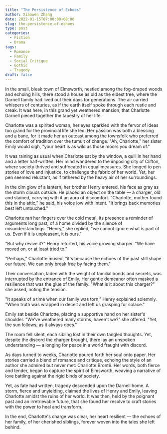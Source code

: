 ```yaml
---
title: "The Persistence of Echoes"
author: Xiaowen Zhang
date: 2022-01-15T07:00:00+08:00
slug: the-persistence-of-echoes
type: post
categories:
  - Fiction
  - Drama
tags:
  - Romance
  - Family
  - Social Critique
  - Gothic
  - Tragedy
draft: false
---
```


In the small, bleak town of Elmsworth, nestled among the fog-draped woods and echoing hills, there stood a house as old as the eldest tree, where the Darnell family had lived out their days for generations. The air carried whispers of centuries, as if the earth itself spoke through each rustle and creak. It was here, in this grand yet weathered mansion, that Charlotte Darnell pieced together the tapestry of her life.

Charlotte was a spirited woman, her eyes sparkled with the fervor of ideas too grand for the provincial life she led. Her passion was both a blessing and a bane, for it made her an outcast among the townsfolk who preferred the comfort of tradition over the tumult of change. "Ah, Charlotte," her sister Emily would sigh, "your heart is as wild as those moors you dream of."

It was raining as usual when Charlotte sat by the window, a quill in her hand and a letter half-written. Her mind wandered to the imposing city of Clifton, where society thrived and suffocated in equal measures. She longed to pen stories of love and injustice, to challenge the fabric of her world. Yet, her pen seemed reluctant, as if tethered by the heavy air of her surroundings.

In the dim glow of a lantern, her brother Henry entered, his face as gray as the storm clouds outside. He placed an object on the table — a charger, old and stained, carrying with it an aura of discomfort. "Charlotte, mother found this in the attic," he said, his voice low with intent. "It brings back memories best left untouched."

Charlotte ran her fingers over the cold metal, its presence a reminder of arguments long past, of a home divided by the silence of misunderstandings. "Henry," she replied, "we cannot ignore what is part of us. Even if it is unpleasant, it is ours."

"But why revive it?" Henry retorted, his voice growing sharper. "We have moved on, or at least tried to."

"Perhaps," Charlotte mused, "it's because the echoes of the past still shape our future. We can only break free by facing them."

Their conversation, laden with the weight of familial bonds and secrets, was interrupted by the entrance of Emily. Her gentle demeanor often masked a resilience that was the glue of the family. "What is it about this charger?" she asked, noting the tension.

"It speaks of a time when our family was torn," Henry explained solemnly. "When truth was wrapped in deceit and left us grasping for solace."

Emily sat beside Charlotte, placing a supportive hand on her sister's shoulder. "We've weathered many storms, haven't we?" she offered. "Yet, the sun follows, as it always does."

The room fell silent, each sibling lost in their own tangled thoughts. Yet, despite the discord the charger brought, there lay an unspoken understanding — a longing for peace in a world fraught with discord.

As days turned to weeks, Charlotte poured forth her soul onto paper. Her stories carried a blend of romance and critique, echoing the style of an author she admired but never met: Charlotte Brontë. Her words, both fierce and tender, began to capture the spirit of Elmsworth, weaving a narrative of love battling against the rigid binds of society.

Yet, as fate had written, tragedy descended upon the Darnell home. A storm, fierce and unyielding, claimed the lives of Henry and Emily, leaving Charlotte amidst the ruins of her world. It was then, held by the poignant past and an irretrievable future, that she found her resolve to craft stories with the power to heal and transform.

In the end, Charlotte's charge was clear, her heart resilient — the echoes of her family, of her cherished siblings, forever woven into the tales she left behind.
